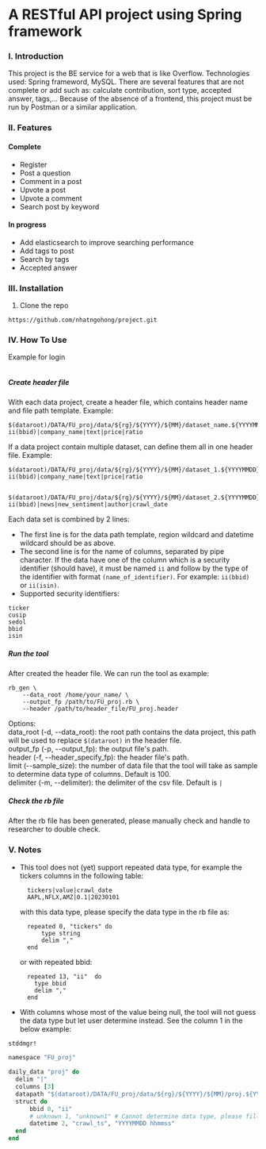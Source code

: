 # A RESTful API project using Spring framework

### I. Introduction

This project is the BE service for a web that is like Overflow. Technologies used: Spring frameword, MySQL. There are several features that are not complete or add such as: calculate contribution, sort type, accepted answer, tags,... Because of the absence of a frontend, this project must be run by Postman or a similar application.

### II. Features
#### Complete
- Register
- Post a question
- Comment in a post
- Upvote a post
- Upvote a comment
- Search post by keyword
#### In progress
- Add elasticsearch to improve searching performance
- Add tags to post
- Search by tags
- Accepted answer


### III. Installation

1. Clone the repo
```
https://github.com/nhatngohong/project.git
```

### IV. How To Use

Example for login
```

```



##### Create header file

With each data project, create a header file, which contains header name and file path template. Example:
```
$(dataroot)/DATA/FU_proj/data/${rg}/${YYYY}/${MM}/dataset_name.${YYYYMMDD}  
ii(bbid)|company_name|text|price|ratio
```

If a data project contain multiple dataset, can define them all in one header file. Example:
```
$(dataroot)/DATA/FU_proj/data/${rg}/${YYYY}/${MM}/dataset_1.${YYYYMMDD}  
ii(bbid)|company_name|text|price|ratio


$(dataroot)/DATA/FU_proj/data/${rg}/${YYYY}/${MM}/dataset_2.${YYYYMMDD}
ii(bbid)|news|new_sentiment|author|crawl_date
```

Each data set is combined by 2 lines:
- The first line is for the data path template, region wildcard and datetime wildcard should be as above.
- The second line is for the name of columns, separated by pipe character. If the data have one of the column which is a security identifier (should have), it must be named `ii` and follow by the type of the identifier with format `(name_of_identifier)`. For example: `ii(bbid)` or `ii(isin)`.
- Supported security identifiers:
```
ticker
cusip
sedol
bbid
isin
```

##### Run the tool

After created the header file. We can run the tool as example:
```
rb_gen \
    --data_root /home/your_name/ \
    --output_fp /path/to/FU_proj.rb \
    --header /path/to/header_file/FU_proj.header
```
Options:  
data_root (-d, --data_root): the root path contains the data project, this path will be used to replace `$(dataroot)` in the header file.  
output_fp (-p, --output_fp): the output file's path.  
header (-f, --header_specify_fp): the header file's path.  
limit (--sample_size): the number of data file that the tool will take as sample to determine data type of columns. Default is 100.  
delimiter (-m, --delimiter): the delimiter of the csv file. Default is `|`

##### Check the rb file

After the rb file has been generated, please manually check and handle to researcher to double check.

### V. Notes

- This tool does not (yet) support repeated data type, for example the tickers columns in the following table:
  ```
    tickers|value|crawl_date
    AAPL,NFLX,AMZ|0.1|20230101
  ```
  with this data type, please specify the data type in the rb file as:
  ```
    repeated 0, "tickers" do
        type string
        delim ","
    end
  ```
  or with repeated bbid:
  ```
    repeated 13, "ii"  do
      type bbid
      delim ","
    end
  ```
- With columns whose most of the value being null, the tool will not guess the data type but let user determine instead. See the column 1 in the below example:
```ruby
stddmgr!

namespace "FU_proj"

daily_data "proj" do
  delim "|"
  columns [3]
  datapath "$(dataroot)/DATA/FU_proj/data/${rg}/${YYYY}/${MM}/proj.${YYYYMMDD}"
  struct do
      bbid 0, "ii"
      # unknown 1, "unknown1" # Cannot determine data type, please fill data type manually
      datetime 2, "crawl_ts", "YYYYMMDD hhmmss"
  end
end
```